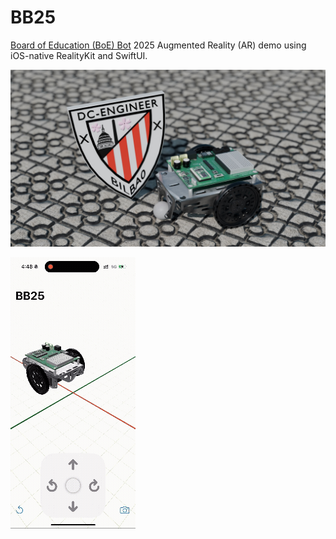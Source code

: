 # BB25
[Board of Education (BoE) Bot](https://www.parallax.com/boe-bot-robot/) 2025 Augmented Reality (AR) demo using iOS-native RealityKit and SwiftUI.

![Blender render of the BoE Bot](Assets/BoEBotRender_wShield.jpg)

![Driving in virtual camera mode](Assets/boeBotVirtualCamera.gif)